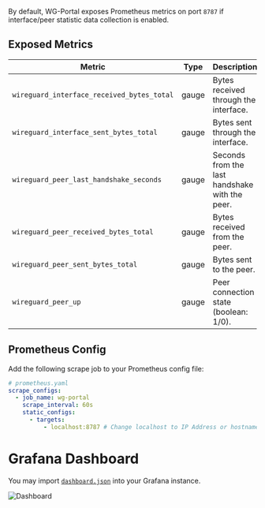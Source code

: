 By default, WG-Portal exposes Prometheus metrics on port `8787` if interface/peer statistic data collection is enabled.

## Exposed Metrics

| Metric                                     | Type  | Description                                    |
|--------------------------------------------|-------|------------------------------------------------|
| `wireguard_interface_received_bytes_total` | gauge | Bytes received through the interface.          |
| `wireguard_interface_sent_bytes_total`     | gauge | Bytes sent through the interface.              |
| `wireguard_peer_last_handshake_seconds`    | gauge | Seconds from the last handshake with the peer. |
| `wireguard_peer_received_bytes_total`      | gauge | Bytes received from the peer.                  |
| `wireguard_peer_sent_bytes_total`          | gauge | Bytes sent to the peer.                        |
| `wireguard_peer_up`                        | gauge | Peer connection state (boolean: 1/0).          |

## Prometheus Config

Add the following scrape job to your Prometheus config file:

```yaml
# prometheus.yaml
scrape_configs:
  - job_name: wg-portal
    scrape_interval: 60s
    static_configs:
      - targets:
          - localhost:8787 # Change localhost to IP Address or hostname with WG-Portal
```

# Grafana Dashboard

You may import [`dashboard.json`](https://github.com/fedor-git/wg-portal-2/blob/master/deploy/helm/files/dashboard.json) into your Grafana instance.

![Dashboard](../../assets/images/dashboard.png)
